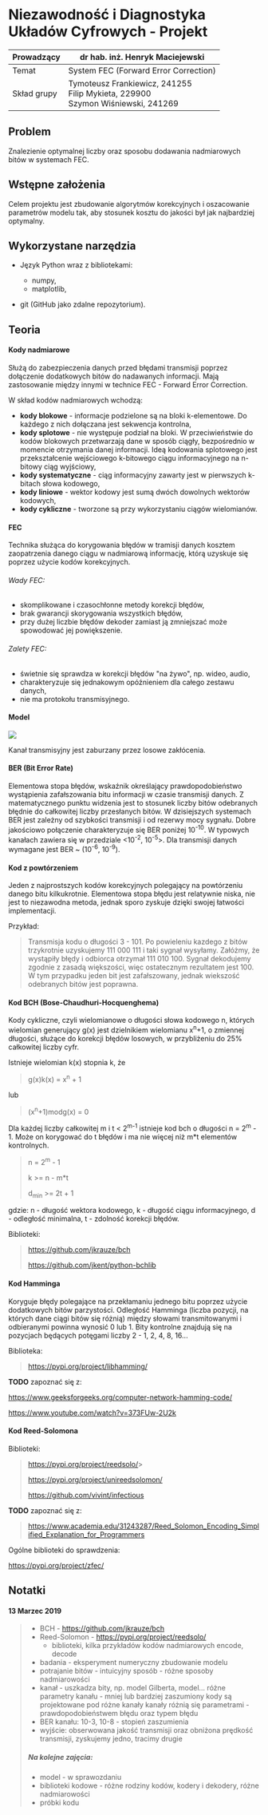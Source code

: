 # Niezawodność i Diagnostyka Układów Cyfrowych - Projekt



| Prowadzący  | dr hab. inż. Henryk Maciejewski                              |
| ----------- | ------------------------------------------------------------ |
| Temat       | System FEC (Forward Error Correction)                        |
| Skład grupy | Tymoteusz Frankiewicz, 241255<br />Filip Mykieta, 229900<br />Szymon Wiśniewski, 241269 |



## Problem

Znalezienie optymalnej liczby oraz sposobu dodawania nadmiarowych bitów w systemach FEC.



## Wstępne założenia

Celem projektu jest zbudowanie algorytmów korekcyjnych i oszacowanie parametrów modelu tak, aby stosunek kosztu do jakości był jak najbardziej optymalny.



## Wykorzystane narzędzia

- Język Python wraz z bibliotekami: 
  - numpy,
  - matplotlib,

- git (GitHub jako zdalne repozytorium).



## Teoria

#### Kody nadmiarowe

Służą do zabezpieczenia danych przed błędami transmisji poprzez dołączenie dodatkowych bitów do nadawanych informacji. Mają zastosowanie między innymi w technice FEC - Forward Error Correction.



W skład kodów nadmiarowych wchodzą:

* **kody blokowe** - informacje podzielone są na bloki k-elementowe. Do każdego z nich dołączana jest sekwencja kontrolna,
* **kody splotowe** - nie występuje podział na bloki. W przeciwieństwie do kodów blokowych przetwarzają dane w sposób ciągły, bezpośrednio w momencie otrzymania danej informacji. Ideą kodowania splotowego jest przekształcenie wejściowego k-bitowego ciągu informacyjnego na n-bitowy ciąg wyjściowy,
* **kody systematyczne** - ciąg informacyjny zawarty jest w pierwszych k-bitach słowa kodowego,
* **kody liniowe** - wektor kodowy jest sumą dwóch dowolnych wektorów kodowych,
* **kody cykliczne** - tworzone są przy wykorzystaniu ciągów wielomianów.



#### FEC

Technika służąca do korygowania błędów w tramisji danych kosztem zaopatrzenia danego ciągu w nadmiarową informację, którą uzyskuje się poprzez użycie kodów korekcyjnych.



###### Wady FEC:

- skomplikowane i czasochłonne metody korekcji błędów,
- brak gwarancji skorygowania wszystkich błędów,
- przy dużej liczbie błędów dekoder zamiast ją zmniejszać może spowodować jej powiększenie.



###### Zalety FEC:

- świetnie się sprawdza w korekcji błędów "na żywo", np. wideo, audio,
- charakteryzuje się jednakowym opóźnieniem dla całego zestawu danych,
- nie ma protokołu transmisyjnego.



#### Model

![](<https://github.com/TSC-Apps/Forward-Error-Correction/blob/master/model.png>)

Kanał transmisyjny jest zaburzany przez losowe zakłócenia.



#### BER (Bit Error Rate)

Elementowa stopa błędów, wskaźnik określający prawdopodobieństwo wystąpienia zafałszowania bitu informacji w czasie transmisji danych. Z matematycznego punktu widzenia jest to stosunek liczby bitów odebranych błędnie do całkowitej liczby przesłanych bitów. W dzisiejszych systemach BER jest zależny od szybkości transmisji i od rezerwy mocy sygnału. Dobre jakościowo połączenie charakteryzuje się BER poniżej 10<sup>-10</sup>. W typowych kanałach zawiera się w przedziale <10<sup>-2</sup>, 10<sup>-5</sup>>. Dla transmisji danych wymagane jest BER ~ (10<sup>-6</sup>, 10<sup>-9</sup>).



#### Kod z powtórzeniem

Jeden z najprostszych kodów korekcyjnych polegający na powtórzeniu danego bitu kilkukrotnie. Elementowa stopa błędu jest relatywnie niska, nie jest to niezawodna metoda, jednak sporo zyskuje dzięki swojej łatwości implementacji. 

Przykład: 

> Transmisja kodu o długości 3 - 101. Po powieleniu kazdego z bitów trzykrotnie uzyskujemy 111 000 111 i taki sygnał wysyłamy. Załóżmy, że wystąpiły błędy i odbiorca otrzymał 111 010 100. Sygnał dekodujemy zgodnie z zasadą większości, więc ostatecznym rezultatem jest 100. W tym przypadku jeden bit jest zafałszowany, jednak wiekszość odebranych bitów jest poprawna.



#### Kod BCH (Bose-Chaudhuri-Hocquenghema)

Kody cykliczne, czyli wielomianowe o długości słowa kodowego n, których wielomian generujący g(x) jest dzielnikiem wielomianu x<sup>n</sup>+1, o zmiennej długości, służące do korekcji błędów losowych, w przybliżeniu do 25% całkowitej liczby cyfr.

Istnieje wielomian k(x) stopnia k, że

> g(x)k(x) = x<sup>n</sup> + 1

lub

> (x<sup>n</sup>+1)modg(x) = 0

Dla każdej liczby całkowitej m i t < 2<sup>m-1</sup> istnieje kod bch o długości n = 2<sup>m</sup> - 1. Może on korygować do t błędów i ma nie więcej niż m*t elementów kontrolnych.



> n = 2<sup>m</sup> - 1
>
> k >= n - m*t
>
> d<sub>min</sub> >= 2t + 1



gdzie: 
n - długość wektora kodowego,
k - długość ciągu informacyjnego,
d - odległość minimalna,
t - zdolność korekcji błędów.



Biblioteki:

> <https://github.com/jkrauze/bch>
>
> <https://github.com/jkent/python-bchlib>



#### Kod Hamminga

Koryguje błędy polegające na przekłamaniu jednego bitu poprzez użycie dodatkowych bitów parzystości. Odległość Hamminga (liczba pozycji, na których dane ciągi bitów się różnią) między słowami transmitowanymi i odbieranymi powinna wynosić 0 lub 1. Bity kontrolne znajdują się na pozycjach będących potęgami liczby 2 - 1, 2, 4, 8, 16...



Biblioteka:

> <https://pypi.org/project/libhamming/>



**TODO** zapoznać się z:

<https://www.geeksforgeeks.org/computer-network-hamming-code/>

<https://www.youtube.com/watch?v=373FUw-2U2k>



#### Kod Reed-Solomona

Biblioteki:

> <https://pypi.org/project/reedsolo/>>
>
> <https://pypi.org/project/unireedsolomon/>
>
> <https://github.com/vivint/infectious>



**TODO** zapoznać się z:

> <https://www.academia.edu/31243287/Reed_Solomon_Encoding_Simplified_Explanation_for_Programmers>





Ogólne biblioteki do sprawdzenia: 

<https://pypi.org/project/zfec/>




## Notatki
#### 13 Marzec 2019

> - BCH - <https://github.com/jkrauze/bch> 
> - Reed-Solomon - <https://pypi.org/project/reedsolo/>
>   - biblioteki, kilka przykładów kodów nadmiarowych encode, decode
> - badania - eksperyment numeryczny zbudowanie modelu
> - potrajanie bitów - intuicyjny sposób - różne sposoby nadmiarowości
> - kanał - uszkadza bity, np. model Gilberta, model…
>   różne parametry kanału - mniej lub bardziej zaszumiony
>   kody są projektowane pod różne kanały
>   kanały różnią się parametrami - prawdopodobieństwem błędu oraz typem błędu
> - BER kanału: 10-3, 10-8 - stopień zaszumienia
> - wyjście: obserwowana jakość transmisji oraz obniżona prędkość transmisji, zyskujemy jedno, tracimy drugie
>
> 
>
> ##### Na kolejne zajęcia:
>
> - model - w sprawozdaniu
> - biblioteki kodowe - różne rodziny kodów, kodery i dekodery, różne nadmiarowości
> - próbki kodu

